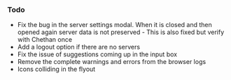 
### Todo
 - Fix the bug in the server settings modal. When it is closed and then opened again server data is not preserved - This is also fixed but verify with Chethan once
 - Add a logout option if there are no servers
 - Fix the issue of suggestions coming up in the input box
 - Remove the complete warnings and errors from the browser logs
 - Icons colliding in the flyout 